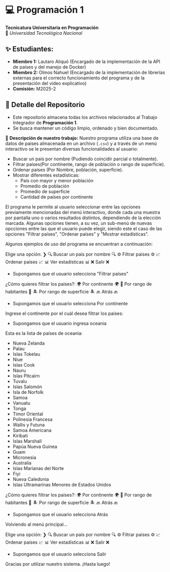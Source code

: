 # 💻 Programación 1  
**Tecnicatura Universitaria en Programación**  
📍 *Universidad Tecnológica Nacional*  

## ✨ Estudiantes:  
- **Miembro 1:** Lautaro Aliquó (Encargado de la implementación de la API de países y del manejo de Docker)
- **Miembro 2:** Olmos Nahuel (Encargado de la implementación de librerías externas para el correcto funcionamiento del programa y de la presentación del video explicativo)
- **Comisión:** M2025-2 

## 📂 Detalle del Repositorio  
- Este repositorio almacena todas los archivos relacionados al Trabajo Integrador de **Programación 1**.
- Se busca mantener un código limpio, ordenado y bien documentado.

📌 **Descripción de nuestro trabajo:**
Nuestro programa utiliza una base de datos de paises almacenada en un archivo (`.csv`) y a través de un menú interactivo se le presentan diversas funcionalidades al usuario:
- Buscar un país por nombre (Pudiendo coincidir parcial o totalmente).  
- Filtrar países(Por continente, rango de población o rango de superficie).
- Ordenar países (Por Nombre, población, superficie).
- Mostrar diferentes estadísticas:
  - País con mayor y menor población
  - Promedio de población
  - Promedio de superficie
  - Cantidad de países por continente


El programa le permite al usuario seleccionar entre las opciones previamente mencionadas del menú interactivo, donde cada una muestra por pantalla uno o varios resultados distintos, dependiendo de la elección marcada. Algunas opciones tienen, a su vez, un sub-menú de nuevas opcciones entre las que el usuario puede elegir, siendo este el caso de las opciones "Filtrar países", "Ordenar países" y "Mostrar estadísticas".

Algunos ejemplos de uso del programa se encuentran a continuación:

Elige una opción: 
❯ 🔍   Buscar un país por nombre   🔍
  ⚙️        Filtrar países         ⚙️️
  📈        Ordenar países         📈
  📊       Ver estadísticas        📊
  ❌             Salir             ❌

- Supongamos que el usuario selecciona "Filtrar países"

 ¿Cómo quieres filtrar los países?: 
🌍      Por continente      🌍
👤  Por rango de habitantes  👤
🏝️  Por rango de superficie 🏝️️
🔙          Atrás           🔙

- Supongamos que el usuario selecciona Por continente

Ingrese el continente por el cuál desea filtrar los países:

- Supongamos que el usuario ingresa oceania

Esta es la lista de países de oceania: 
- Nueva Zelanda
- Palau        
- Islas Tokelau
- Niue
- Islas Cook
- Nauru
- Islas Pitcairn
- Tuvalu
- Islas Salomón
- Isla de Norfolk
- Samoa
- Vanuatu
- Tonga
- Timor Oriental
- Polinesia Francesa
- Wallis y Futuna
- Samoa Americana
- Kiribati
- Islas Marshall
- Papúa Nueva Guinea
- Guam
- Micronesia
- Australia
- Islas Marianas del Norte
- Fiyi
- Nueva Caledonia
- Islas Ultramarinas Menores de Estados Unidos

¿Cómo quieres filtrar los países?: 
🌍      Por continente      🌍
👤  Por rango de habitantes  👤
🏝️  Por rango de superficie 🏝️️
🔙          Atrás           🔙

- Supongamos que el usuario selecciona Atrás

Volviendo al menú principal...

Elige una opción: 
❯ 🔍   Buscar un país por nombre   🔍
  ⚙️        Filtrar países         ⚙️️
  📈        Ordenar países         📈
  📊       Ver estadísticas        📊
  ❌             Salir             ❌

- Supongamos que el usuario selecciona Salir

Gracias por utilizar nuestro sistema. ¡Hasta luego!
